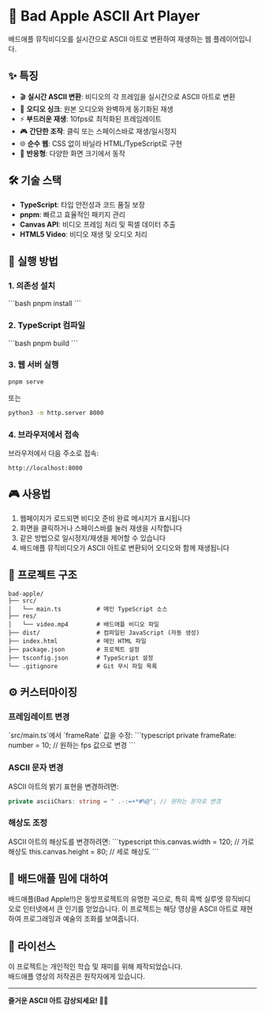 # 🍎 Bad Apple ASCII Art Player

배드애플 뮤직비디오를 실시간으로 ASCII 아트로 변환하여 재생하는 웹 플레이어입니다.

## ✨ 특징

- 🎬 **실시간 ASCII 변환**: 비디오의 각 프레임을 실시간으로 ASCII 아트로 변환
- 🎵 **오디오 싱크**: 원본 오디오와 완벽하게 동기화된 재생
- ⚡ **부드러운 재생**: 10fps로 최적화된 프레임레이트
- 🎮 **간단한 조작**: 클릭 또는 스페이스바로 재생/일시정지
- 🌐 **순수 웹**: CSS 없이 바닐라 HTML/TypeScript로 구현
- 📱 **반응형**: 다양한 화면 크기에서 동작

## 🛠️ 기술 스택

- **TypeScript**: 타입 안전성과 코드 품질 보장
- **pnpm**: 빠르고 효율적인 패키지 관리
- **Canvas API**: 비디오 프레임 처리 및 픽셀 데이터 추출
- **HTML5 Video**: 비디오 재생 및 오디오 처리

## 🚀 실행 방법

### 1. 의존성 설치

\`\`\`bash
pnpm install
\`\`\`

### 2. TypeScript 컴파일

\`\`\`bash
pnpm build
\`\`\`

### 3. 웹 서버 실행

```bash
pnpm serve
```

또는

```bash
python3 -m http.server 8000
```

### 4. 브라우저에서 접속

브라우저에서 다음 주소로 접속:

```
http://localhost:8000
```

## 🎮 사용법

1. 웹페이지가 로드되면 비디오 준비 완료 메시지가 표시됩니다
2. 화면을 클릭하거나 스페이스바를 눌러 재생을 시작합니다
3. 같은 방법으로 일시정지/재생을 제어할 수 있습니다
4. 배드애플 뮤직비디오가 ASCII 아트로 변환되어 오디오와 함께 재생됩니다

## 📁 프로젝트 구조

```
bad-apple/
├── src/
│   └── main.ts          # 메인 TypeScript 소스
├── res/
│   └── video.mp4        # 배드애플 비디오 파일
├── dist/                # 컴파일된 JavaScript (자동 생성)
├── index.html           # 메인 HTML 파일
├── package.json         # 프로젝트 설정
├── tsconfig.json        # TypeScript 설정
└── .gitignore           # Git 무시 파일 목록
```

## ⚙️ 커스터마이징

### 프레임레이트 변경

\`src/main.ts\`에서 \`frameRate\` 값을 수정:
\`\`\`typescript
private frameRate: number = 10; // 원하는 fps 값으로 변경
\`\`\`

### ASCII 문자 변경

ASCII 아트의 밝기 표현을 변경하려면:

```typescript
private asciiChars: string = " .-:=+*#%@"; // 원하는 문자로 변경
```

### 해상도 조정

ASCII 아트의 해상도를 변경하려면:
\`\`\`typescript
this.canvas.width = 120; // 가로 해상도
this.canvas.height = 80; // 세로 해상도
\`\`\`

## 🎯 배드애플 밈에 대하여

배드애플(Bad Apple!!)은 동방프로젝트의 유명한 곡으로, 특히 흑백 실루엣 뮤직비디오로 인터넷에서 큰 인기를 얻었습니다. 이 프로젝트는 해당 영상을 ASCII 아트로 재현하여 프로그래밍과 예술의 조화를 보여줍니다.

## 📄 라이선스

이 프로젝트는 개인적인 학습 및 재미를 위해 제작되었습니다.  
배드애플 영상의 저작권은 원작자에게 있습니다.

---

**즐거운 ASCII 아트 감상되세요! 🍎✨**
